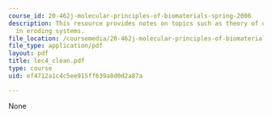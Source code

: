 ```yaml
---
course_id: 20-462j-molecular-principles-of-biomaterials-spring-2006
description: This resource provides notes on topics such as theory of drug release
  in eroding systems.
file_location: /coursemedia/20-462j-molecular-principles-of-biomaterials-spring-2006/ef4712a1c4c5ee915ff639a8d0d2a87a_lec4_clean.pdf
file_type: application/pdf
layout: pdf
title: lec4_clean.pdf
type: course
uid: ef4712a1c4c5ee915ff639a8d0d2a87a

---
```

None